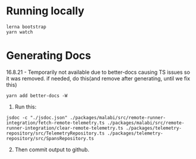 # Running locally
```
lerna bootstrap
yarn watch
```

# Generating Docs
16.8.21 - Temporarily not available due to better-docs causing TS issues so it was removed. if needed, do this(and remove after generating, until we fix this)
```
yarn add better-docs -W
```
1. Run this:
```
jsdoc -c "./jsdoc.json" ./packages/malabi/src/remote-runner-integration/fetch-remote-telemetry.ts ./packages/malabi/src/remote-runner-integration/clear-remote-telemetry.ts ./packages/telemetry-repository/src/TelemetryRepository.ts ./packages/telemetry-repository/src/SpansRepository.ts
```
2. Then commit output to github.